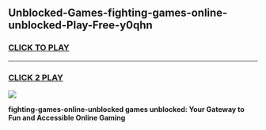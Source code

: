 
## Unblocked-Games-fighting-games-online-unblocked-Play-Free-y0qhn
<h3>
<a href="https://premium76.site?title=fighting-games-online-unblocked&ref=23A">CLICK TO PLAY</a></h3>
<hr>

<h3>
<a href="https://premium76.site?title=fighting-games-online-unblocked&ref=23A">CLICK 2 PLAY</a>
  
</h3>

<a href="https://premium76.site?title=fighting-games-online-unblocked&ref=23A"><img src="https://clearcache.store/games.png"></a>


**fighting-games-online-unblocked games unblocked: Your Gateway to Fun and Accessible Online Gaming**
